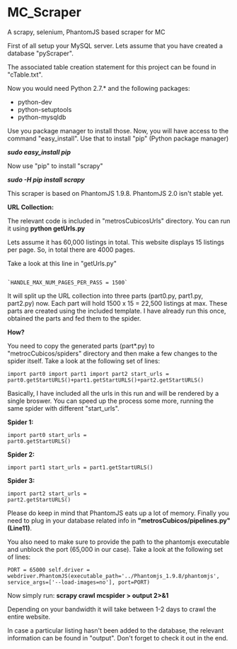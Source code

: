 # MC_Scraper
A scrapy, selenium, PhantomJS based scraper for MC

First of all setup your MySQL server. Lets assume that you have created a database "pyScraper".

The associated table creation statement for this project can be found in "cTable.txt".

Now you would need Python 2.7.* and the following packages:

<ul>
<li>python-dev</li>
<li>python-setuptools</li>
<li>python-mysqldb</li>
</ul>

Use you package manager to install those. Now, you will have access to the command "easy_install". Use that to install 
"pip" (Python package manager)

<strong>*sudo easy_install pip*</strong>

Now use "pip" to install "scrapy"

<strong>*sudo -H pip install scrapy*</strong>

This scraper is based on PhantomJS 1.9.8. PhantomJS 2.0 isn't stable yet.

<strong>URL Collection:</strong>

The relevant code is included in "metrosCubicosUrls" directory. You can run it using <strong>python getUrls.py</strong>

Lets assume it has 60,000 listings in total. This website displays 15 listings per page. So, in total there are 4000 pages.

Take a look at this line in "getUrls.py"

<code>
`HANDLE_MAX_NUM_PAGES_PER_PASS = 1500`
</code>

It will split up the URL collection into three parts (part0.py, part1.py, part2.py) now. Each part will hold 1500 x 15 = 22,500 listings 
at max. These parts are created using the included template. I have already run this once, obtained the parts and fed them to the 
spider. 

<strong>How?</strong>

You need to copy the generated parts (part*.py) to "metrocCubicos/spiders" directory and then make a few changes to the spider itself.
Take a look at the following set of lines:

<code><pre>import part0
import part1
import part2
start_urls = part0.getStartURLS()+part1.getStartURLS()+part2.getStartURLS()</pre></code>

Basically, I have included all the urls in this run and will be rendered by a single broswer. You can speed up the process some more,
running the same spider with different "start_urls".

<strong>Spider 1:</strong>

<code><pre>import part0
start_urls = part0.getStartURLS()</pre></code>

<strong>Spider 2:</strong>

<code><pre>import part1
start_urls = part1.getStartURLS()
</pre></code>

<strong>Spider 3:</strong>

<code><pre>import part2
start_urls = part2.getStartURLS()</pre></code>

Please do keep in mind that PhantomJS eats up a lot of memory. Finally you need to plug in your database related info in <strong>
"metrosCubicos/pipelines.py" (Line11)</strong>.

You also need to make sure to provide the path to the phantomjs executable and unblock the port (65,000 in our case). Take a look 
at the following set of lines:

<code><pre>PORT = 65000
self.driver = webdriver.PhantomJS(executable_path='../Phantomjs_1.9.8/phantomjs', service_args=['--load-images=no'], port=PORT)</pre></code>

Now simply run:
<strong>scrapy crawl mcspider > output 2>&1</strong>

Depending on your bandwidth it will take between 1-2 days to crawl the entire website.

In case a particular listing hasn't been added to the database, the relevant information can be found in
"output". Don't forget to check it out in the end.
